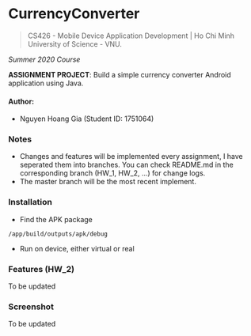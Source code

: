 # CurrencyConverter
> CS426 - Mobile Device Application Development | Ho Chi Minh University of Science - VNU.

*Summer 2020 Course*

**ASSIGNMENT PROJECT**: Build a simple currency converter Android application using Java.


#### Author:
- Nguyen Hoang Gia (Student ID: 1751064)


### Notes
- Changes and features will be implemented every assignment, I have seperated them into branches. You can check README.md in the corresponding branch (HW_1, HW_2, ...) for change logs.
- The master branch will be the most recent implement.

### Installation
- Find the APK package
```shell
/app/build/outputs/apk/debug
```
- Run on device, either virtual or real



### Features (HW_2)
To be updated

### Screenshot
To be updated
